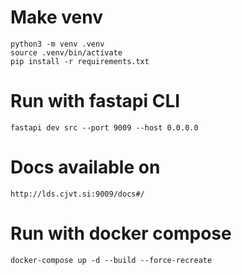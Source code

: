 # Make venv
```
python3 -m venv .venv
source .venv/bin/activate
pip install -r requirements.txt
```

# Run with fastapi CLI
`fastapi dev src --port 9009 --host 0.0.0.0`


# Docs available on 
`http://lds.cjvt.si:9009/docs#/`


# Run with docker compose
```
docker-compose up -d --build --force-recreate
```